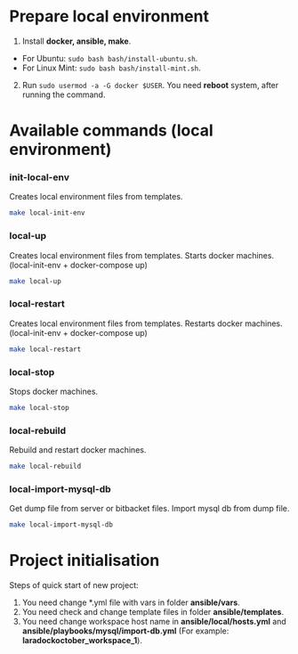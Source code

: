 # Prepare local environment

1. Install **docker, ansible, make**.
  * For Ubuntu: ```sudo bash bash/install-ubuntu.sh```.
  * For Linux Mint: ```sudo bash bash/install-mint.sh```.
2. Run ```sudo usermod -a -G docker $USER```.
You need **reboot** system, after running the command.

# Available commands (local environment)

### init-local-env

Creates local environment files from templates.
```bash
make local-init-env
```

### local-up

Creates local environment files from templates. Starts docker machines. (local-init-env + docker-compose up)
```bash
make local-up
```

### local-restart

Creates local environment files from templates. Restarts docker machines. (local-init-env + docker-compose up)
```bash
make local-restart
```

### local-stop

Stops docker machines.
```bash
make local-stop
```

### local-rebuild

Rebuild and restart docker machines.
```bash
make local-rebuild
```

### local-import-mysql-db

Get dump file from server or bitbacket files. Import mysql db from dump file.
```bash
make local-import-mysql-db
```

# Project initialisation

Steps of quick start of new project:
1. You need change *.yml file with vars in folder **ansible/vars**.
2. You need check and change template files in folder **ansible/templates**.
3. You need change workspace host name in **ansible/local/hosts.yml** and **ansible/playbooks/mysql/import-db.yml** (For example: **laradockoctober_workspace_1**).